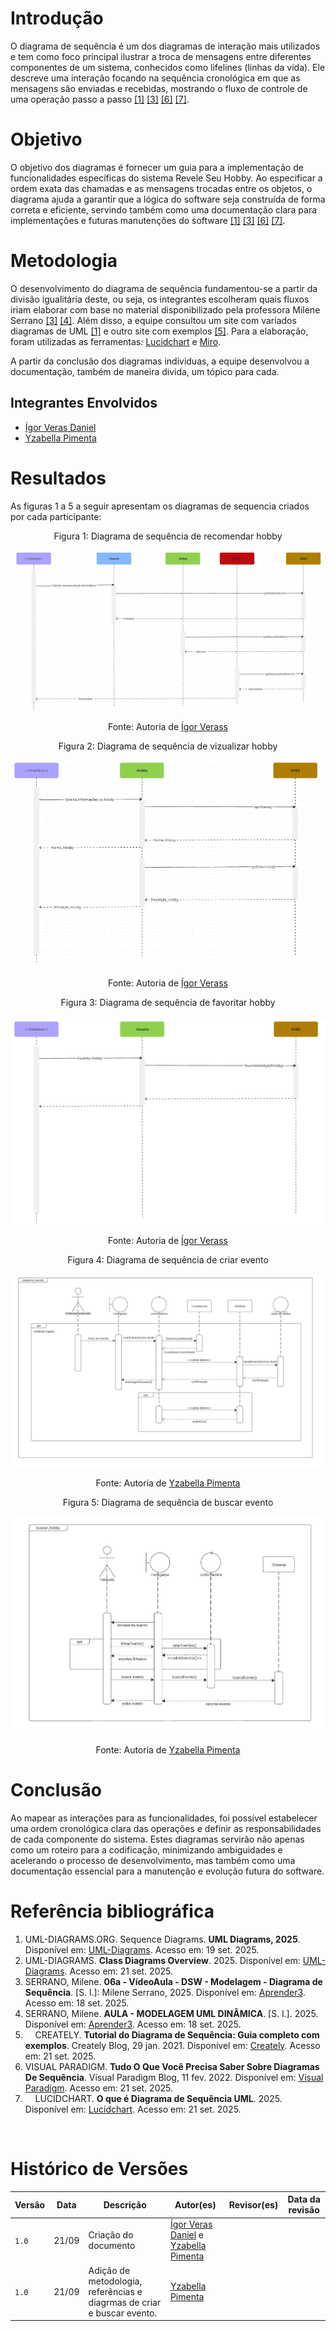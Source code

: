 # Introdução

O diagrama de sequência é um dos diagramas de interação mais utilizados e tem como foco principal ilustrar a troca de mensagens entre diferentes componentes de um sistema, conhecidos como lifelines (linhas da vida). Ele descreve uma interação focando na sequência cronológica em que as mensagens são enviadas e recebidas, mostrando o fluxo de controle de uma operação passo a passo <a href="#ref1">[1]</a> <a href="#ref1">[3]</a> <a href="#ref1">[6]</a> <a href="#ref1">[7]</a>.

# Objetivo

O objetivo dos diagramas é fornecer um guia para a implementação de funcionalidades específicas do sistema Revele Seu Hobby. Ao especificar a ordem exata das chamadas e as mensagens trocadas entre os objetos, o diagrama ajuda a garantir que a lógica do software seja construída de forma correta e eficiente, servindo também como uma documentação clara para implementações e futuras manutenções do software <a href="#ref1">[1]</a> <a href="#ref1">[3]</a> <a href="#ref1">[6]</a> <a href="#ref1">[7]</a>.

# Metodologia 

O desenvolvimento do diagrama de sequência fundamentou-se a partir da divisão igualitária deste, ou seja, os integrantes escolheram quais fluxos iriam elaborar com base no material disponibilizado pela professora Milene Serrano <a href="#ref3">[3]</a> <a href="#ref4">[4]</a>. Além disso, a equipe consultou um site com variados diagramas de UML <a href="#ref2">[1]</a> e outro site com exemplos <a href="#ref3">[5]</a>. Para a elaboração, foram utilizadas as ferramentas: [Lucidchart](https://www.lucidchart.com/pages/pt/diagramas-de-comunicacao-uml) e [Miro](https://miro.com/app/dashboard).

A partir da conclusão dos diagramas individuas, a equipe desenvolvou a documentação, também de maneira divida, um tópico para cada.

## Integrantes Envolvidos

- [Ígor Veras Daniel](https://github.com/igorvdaniel)
- [Yzabella Pimenta](https://github.com/redjsun)

# Resultados

As figuras 1 a 5 a seguir apresentam os diagramas de sequencia criados por cada participante:

<p align="center">Figura 1: Diagrama de sequência de recomendar hobby</p>

![Diagrama_Sequencia_Recomendar_Hobby](../assets/Diagrama_Sequencia_Recomendar_Hobby.png)

<p align="center">Fonte: Autoria de <a href="https://github.com/igorvdaniel">Ígor Verass</a></p>

<p align="center">Figura 2: Diagrama de sequência de vizualizar hobby</p>

![Diagrama_Sequencia_Vizualizar_Hobby](../assets/Diagrama_Sequencia_Vizualizar_Hobby.png)

<p align="center">Fonte: Autoria de <a href="https://github.com/igorvdaniel">Ígor Verass</a></p>

<p align="center">Figura 3: Diagrama de sequência de favoritar hobby</p>

![Diagrama_Sequencia_Favoritar_Hobby](../assets/Diagrama_Sequencia_Favoritar_Hobby.png)

<p align="center">Fonte: Autoria de <a href="https://github.com/igorvdaniel">Ígor Verass</a></p>


<p align="center">Figura 4: Diagrama de sequência de criar evento</p>

![Diagrama_Sequencia_Favoritar_Hobby](../assets/diagrama-sequencia-yza1.jpeg)

<p align="center">Fonte: Autoria de <a href="https://github.com/redjsun">Yzabella Pimenta</a></p>


<p align="center">Figura 5: Diagrama de sequência de buscar evento</p>

![Diagrama_Sequencia_Favoritar_Hobby](../assets/diagrama-sequencia-yza2.jpeg)

<p align="center">Fonte: Autoria de <a href="https://github.com/redjsun">Yzabella Pimenta</a></p>


# Conclusão

Ao mapear as interações para as funcionalidades, foi possível estabelecer uma ordem cronológica clara das operações e definir as responsabilidades de cada componente do sistema. Estes diagramas servirão não apenas como um roteiro para a codificação, minimizando ambiguidades e acelerando o processo de desenvolvimento, mas também como uma documentação essencial para a manutenção e evolução futura do software.

# Referência bibliográfica

<ol>
    <li id="ref1">
    UML-DIAGRAMS.ORG. Sequence Diagrams. <strong>UML Diagrams, 2025</strong>. Disponível em: <a href=https://www.uml-diagrams.org/sequence-diagrams.html>UML-Diagrams</a>. Acesso em: 19 set. 2025.
    </li>
    <li id="ref2">
    UML-DIAGRAMS. <strong>Class Diagrams Overview</strong>. 2025. Disponível em: <a href="https://www.uml-diagrams.org/class-diagrams-overview.html">UML-Diagrams</a>. Acesso em: 21 set. 2025.
    </li>
    <li id="ref3">
    SERRANO, Milene. <strong>06a - VídeoAula - DSW - Modelagem - Diagrama de Sequência</strong>. [S. l.]: Milene Serrano, 2025. Disponível em: <a href="https://unbbr-my.sharepoint.com/personal/mileneserrano_unb_br/_layouts/15/stream.aspx?id=%2Fpersonal%2Fmileneserrano_unb_br%2FDocuments%2FArqDSW%20-%20VídeosOriginais%2F06a%20-%20VideoAula%20-%20DSW-Modelagem%20-%20Sequencia%2Emp4&ga=1&referrer=StreamWebApp%2EWeb&referrerScenario=AddressBarCopied%2Eview%2Ee97f5370-64e7-4865-a430-890ae9149824">Aprender3</a>. Acesso em: 18 set. 2025.
    </li>
    <li id="ref4">
    SERRANO, Milene. <strong>AULA - MODELAGEM UML DINÂMICA</strong>. [S. l.]. 2025. Disponível em: <a href="https://aprender3.unb.br/pluginfile.php/3178388/mod_page/content/1/Arquitetura%20e%20Desenho%20de%20Software%20-%20Aula%20Modelagem%20UML%20Din%C3%A2mica%20-%20Profa.%20Milene.pdf">Aprender3</a>. Acesso em: 18 set. 2025.
    </li>
    <li id="ref5">
        CREATELY. <strong>Tutorial do Diagrama de Sequência: Guia completo com exemplos</strong>. Creately Blog, 29 jan. 2021. Disponível em: <a href="https://creately.com/blog/pt/diagrama/tutorial-do-diagrama-de-sequencia">Creately</a>. Acesso em: 21 set. 2025.
    </li> 
    <li id="ref6">
    VISUAL PARADIGM. <strong>Tudo O Que Você Precisa Saber Sobre Diagramas De Sequência</strong>. Visual Paradigm Blog, 11 fev. 2022. Disponível em: <a href="https://blog.visual-paradigm.com/pt/everything-you-need-to-know-about-sequence-diagrams">Visual Paradigm</a>. Acesso em: 21 set. 2025.
    </li>
    <li id="ref7">
    LUCIDCHART. <strong>O que é Diagrama de Sequência UML</strong>. 2025. Disponível em: <a  href="https://www.lucidchart.com/pages/pt/o-que-e-diagrama-de-sequencia-uml">Lucidchart</a>. Acesso em: 21 set. 2025.
    </li>
</ol>

<br>

# Histórico de Versões

| Versão | Data       | Descrição                    | Autor(es)        | Revisor(es)         | Data da revisão |
|--------|------------|------------------------------|------------------|---------------------|---------------------|  
| `1.0` |  21/09    | Criação do documento | [Ígor Veras Daniel](https://github.com/igorvdaniel) e [Yzabella Pimenta](https://github.com/redjsun) |   |   |
| `1.0` |  21/09    | Adição de metodologia, referências e diagrmas de criar e buscar evento. | [Yzabella Pimenta](https://github.com/redjsun) |   |   |
